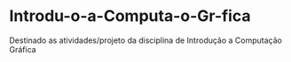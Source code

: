 # Introdu-o-a-Computa-o-Gr-fica
Destinado as atividades/projeto da disciplina de Introdução a Computação Gráfica
